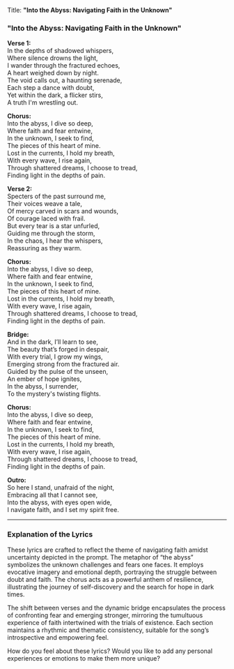 Title: **"Into the Abyss: Navigating Faith in the Unknown"**

### "Into the Abyss: Navigating Faith in the Unknown"

**Verse 1:**  
In the depths of shadowed whispers,  
Where silence drowns the light,  
I wander through the fractured echoes,  
A heart weighed down by night.  
The void calls out, a haunting serenade,  
Each step a dance with doubt,  
Yet within the dark, a flicker stirs,  
A truth I'm wrestling out.

**Chorus:**  
Into the abyss, I dive so deep,  
Where faith and fear entwine,  
In the unknown, I seek to find,  
The pieces of this heart of mine.  
Lost in the currents, I hold my breath,  
With every wave, I rise again,  
Through shattered dreams, I choose to tread,  
Finding light in the depths of pain.

**Verse 2:**  
Specters of the past surround me,  
Their voices weave a tale,  
Of mercy carved in scars and wounds,  
Of courage laced with frail.  
But every tear is a star unfurled,  
Guiding me through the storm,  
In the chaos, I hear the whispers,  
Reassuring as they warm.

**Chorus:**  
Into the abyss, I dive so deep,  
Where faith and fear entwine,  
In the unknown, I seek to find,  
The pieces of this heart of mine.  
Lost in the currents, I hold my breath,  
With every wave, I rise again,  
Through shattered dreams, I choose to tread,  
Finding light in the depths of pain.

**Bridge:**  
And in the dark, I’ll learn to see,  
The beauty that’s forged in despair,  
With every trial, I grow my wings,  
Emerging strong from the fractured air.  
Guided by the pulse of the unseen,  
An ember of hope ignites,  
In the abyss, I surrender,  
To the mystery's twisting flights.

**Chorus:**  
Into the abyss, I dive so deep,  
Where faith and fear entwine,  
In the unknown, I seek to find,  
The pieces of this heart of mine.  
Lost in the currents, I hold my breath,  
With every wave, I rise again,  
Through shattered dreams, I choose to tread,  
Finding light in the depths of pain.

**Outro:**  
So here I stand, unafraid of the night,  
Embracing all that I cannot see,  
Into the abyss, with eyes open wide,  
I navigate faith, and I set my spirit free.

---

### Explanation of the Lyrics
These lyrics are crafted to reflect the theme of navigating faith amidst uncertainty depicted in the prompt. The metaphor of “the abyss” symbolizes the unknown challenges and fears one faces. It employs evocative imagery and emotional depth, portraying the struggle between doubt and faith. The chorus acts as a powerful anthem of resilience, illustrating the journey of self-discovery and the search for hope in dark times. 

The shift between verses and the dynamic bridge encapsulates the process of confronting fear and emerging stronger, mirroring the tumultuous experience of faith intertwined with the trials of existence. Each section maintains a rhythmic and thematic consistency, suitable for the song’s introspective and empowering feel. 

How do you feel about these lyrics? Would you like to add any personal experiences or emotions to make them more unique?